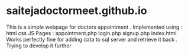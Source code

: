 # saitejadoctormeet.github.io
This is a simple webpage for doctors appointment .
Implemented using :
html
css
JS
Pages : 
appointment.php
login.php
signup.php
index.html
Works perfectly fine for adding data to sql server and retrieve it back .
Trying to develop it further
